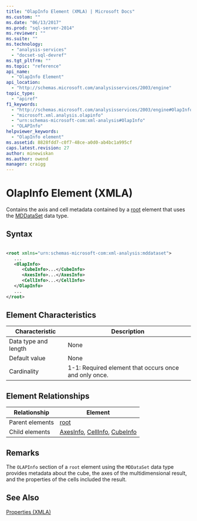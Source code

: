 ```yaml
---
title: "OlapInfo Element (XMLA) | Microsoft Docs"
ms.custom: ""
ms.date: "06/13/2017"
ms.prod: "sql-server-2014"
ms.reviewer: ""
ms.suite: ""
ms.technology: 
  - "analysis-services"
  - "docset-sql-devref"
ms.tgt_pltfrm: ""
ms.topic: "reference"
api_name: 
  - "OlapInfo Element"
api_location: 
  - "http://schemas.microsoft.com/analysisservices/2003/engine"
topic_type: 
  - "apiref"
f1_keywords: 
  - "http://schemas.microsoft.com/analysisservices/2003/engine#OlapInfo"
  - "microsoft.xml.analysis.olapinfo"
  - "urn:schemas-microsoft-com:xml-analysis#OlapInfo"
  - "OLAPInfo"
helpviewer_keywords: 
  - "OlapInfo element"
ms.assetid: 8828fdd7-c0f7-48ce-a0d0-ab4bc1a995cf
caps.latest.revision: 27
author: minewiskan
ms.author: owend
manager: craigg
---
```

# OlapInfo Element (XMLA)
  Contains the axis and cell metadata contained by a [root](root-element-xmla.md) element that uses the [MDDataSet](../xml-data-types/mddataset-data-type-xmla.md) data type.  
  
## Syntax  
  
```xml  
  
<root xmlns="urn:schemas-microsoft-com:xml-analysis:mddataset">  
   ...  
   <OlapInfo>  
      <CubeInfo>...</CubeInfo>  
      <AxesInfo>...</AxesInfo>  
      <CellInfo>...</CellInfo>  
   </OlapInfo>  
   ...  
</root>  
```  
  
## Element Characteristics  
  
|Characteristic|Description|  
|--------------------|-----------------|  
|Data type and length|None|  
|Default value|None|  
|Cardinality|1-1: Required element that occurs once and only once.|  
  
## Element Relationships  
  
|Relationship|Element|  
|------------------|-------------|  
|Parent elements|[root](root-element-xmla.md)|  
|Child elements|[AxesInfo](axesinfo-element-xmla.md), [CellInfo](cellinfo-element-xmla.md), [CubeInfo](cubeinfo-element-xmla.md)|  
  
## Remarks  
 The `OLAPInfo` section of a `root` element using the `MDDataSet` data type provides metadata about the cube, the axes of the multidimensional result, and the properties of the cells included the result.  
  
## See Also  
 [Properties &#40;XMLA&#41;](xml-elements-properties.md)  
  
  
